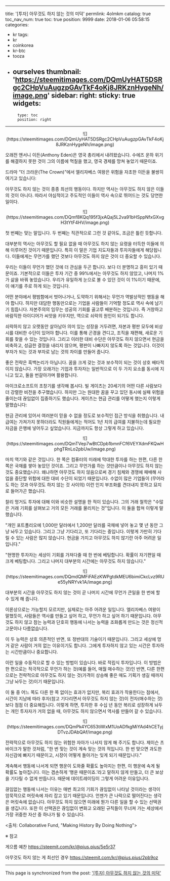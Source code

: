
---
title: '[투자]  아무것도 하지 않는 것의 미덕'
permlink: 4olmkm
catalog: true
toc_nav_num: true
toc: true
position: 9999
date: 2018-01-06 05:58:15
categories:
- kr
tags:
- kr
- coinkorea
- kr-btc
- tooza
- ourselves
thumbnail: 'https://steemitimages.com/DQmUyHAT5DSRgc2CHpVuAugzpGAvTkF4oKj8JRKznHygeNh/image.png'
sidebar:
    right:
        sticky: true
widgets:
    -
        type: toc
        position: right
---


<center>
![](https://steemitimages.com/DQmUyHAT5DSRgc2CHpVuAugzpGAvTkF4oKj8JRKznHygeNh/image.png)
</center>

오래전 앤서니 이든(Anthony Eden)은 영국 총리에서 내려왔습니다. 수에즈 운하 위기를 해결하지 못한 것이 그의 이름에 먹칠을 했고, 영국 경제를 망쳐 놓았기 때문이죠.
  
드라마 “더 크라운(The Crown)”에서 엘리자베스 여왕은 위험을 자초한 이든을 불쌍히 여기고 있습니다: 
  
아무것도 하지 않는 것이 종종 최선의 행동이다. 하지만 역사는 아무것도 하지 않은 이들의 것이 아니다. 따라서 야심적이고 주도적인 이들이 역사 속으로 뛰어드는 것도 당연한 일이다.    

<center>
![](https://steemitimages.com/DQmf8KQq195f3jxAQaj5L2va91bHSppNfxGXvgH3tYtF4HV/image.png)
</center>

첫 번째는 맞는 말입니다. 두 번째는 직관적으로 그런 것 같아도, 조금은 틀린 듯합니다.
  
대부분의 역사는 아무것도 할 필요 없을 때 아무것도 하지 않는 요령을 터득한 이들에 의해 이루어진 것이기 때문입니다. 특히 이 말은 기업 지도자들과 투자자들에게 해당됩니다. 이들에게는 무언가를 했던 것보다 아무것도 하지 않은 것이 더 중요할 수 있습니다.
  
우리는 이들이 무언가 했던 것에 더 관심을 두곤 합니다. 보다 더 분명하고 흥미 있기 때문이죠. 기본적으로 이들은 투자 기간 중 99%에서는 아무것도 하지 않았고, 나머지 1%가 삶을 바꿔 놓았습니다. 우리가 유일하게 눈으로 볼 수 있던 것이 이 1%이기 때문에, 이 얘기를 주로 하게 되는 것입니다. 
  
어떤 분야에서 평범함에서 벗어나거나, 도약하기 위해서는 무언가 역발상적인 행동을 해야 합니다. 하지만 대담한 행동만으로는 기업을 사람들이 기억할 정도로 역사 속에 남기기 힘듭니다. 자본주의의 임무는 성공의 기회를 골고루 배분하는 것입니다. 즉 거창하고 바람직한 아이디어가 씨앗을 키우지만, 역으로 쇠락의 원인이 되기도 합니다. 
  
쇠락하지 않고 오랫동안 살아남아 의미 있는 성장을 거두려면, 자본과 평판 모두에 비상시를 대비한 수단이 있어야 합니다. 이를 통해 곤경을 견디고, 조직을 재편해, 새로운 기회를 찾을 수 있는 것입니다. 그리고 이러한 대비 수단은 아무것도 하지 않으면서 현금을 비축하고, 성급한 결정을 내리지 않으며, 평판이 나빠지지 않도록 하는 것입니다. 이것이 부자가 되는 것과 부자로 남는 것의 차이를 만들어 줍니다.
  
좋은 전략은 흑백논리가 아닙니다. 꿈을 크게 갖는 것과 보수적이 되는 것이 상호 배타적이지 않습니다. 가장 오래가는 기업과 투자자는 일반적으로 이 두 가지 요소를 동시에 지니고 있고, 둘을 번갈아가며 활용합니다.
  
마이크로소프트의 초창기를 생각해 봅시다. 빌 게이츠는 20세기의 어떤 다른 사람보다 더 강렬한 비전을 추구했습니다. 하지만 그는 원대한 꿈을 꾸고 있던 동시에 실패 위험을 줄이는데 끊임없이 집중하기도 했습니다. 게이츠는 현금 관리를 어떻게 했는지 이렇게 말했습니다: 
  
현금 관리에 있어서 여러분이 믿을 수 없을 정도로 보수적인 접근 방식을 취했습니다. 내 급여는 가져가지 못하더라도 직원들에게는 적어도 1년 치의 급여를 지불하는데 필요한 자금을 은행에 넣어두고 싶었습니다. 지금까지도 항상 그렇게 하고 있습니다.    

<center>
![](https://steemitimages.com/DQmTVep7wBtCDpb1bmnFCf6VEYXdmFKQwHphgTRnLo2pbUw/image.png)
</center>

마치 역기와 같은 것입니다. 한 쪽은 컴퓨터의 미래에 막대한 투자를 하는 한편, 다른 한 쪽은 국채를 쌓아 놓았던 것이죠. 그리고 무언가를 하는 것만큼이나 아무것도 하지 않는 것도 중요했습니다. 왜냐하면 아무것도 하지 않음으로써 경기 침체와 경쟁에 패배해 사업을 중단할 위험에 대한 대비 수단이 되었기 때문입니다. 수없이 많은 기업들이 (무어라도 하는 것과 아무것도 하지 않는 것 사이의) 이런 인지 부조화를 견뎌내지 못하고 묘지로 들어가곤 했습니다. 
  
찰리 멍거도 투자에 대해 이와 비슷한 설명을 한 적이 있습니다. 그의 거래 철학은 "수많은 거래 기회를 살펴보고 거의 모든 거래를 물리치는 것"입니다. 이 둘을 합쳐 이렇게 말했습니다. 
  
"개인 포트폴리오에 1,000만 달러에서 1,200만 달러를 국채에 넣어 놓고 몇 년 동안 그냥 놔두고 있습니다. 그리고 그냥 기다리고, 또 기다리는 중입니다. 이렇게 가만히 기다릴 수 있는 사람은 많지 않습니다. 현금을 가지고 아무것도 하지 않기란 아주 어려운 일입니다."
  
"현명한 투자자는 세상이 기회를 가져다줄 때 한 번에 베팅합니다. 확률이 자기편일 때 크게 베팅합니다. 그리고 나머지 대부분의 시간에는 아무것도 하지 않습니다."   

<center>
![](https://steemitimages.com/DQmdQMFiFAEzKWPgtdkMEU6bimiCkcLvz9RUe55yNRYvk1A/image.png)
</center>

대부분의 시간을 아무것도 하지 않는 것이 곧 나머지 시간에 무언가 큰일을 한 번에 할 수 있게 해 줍니다. 
  
이론상으로는 가능할지 모르지만, 실제로는 아주 어려운 일입니다. 엘리자베스 여왕이 말했듯이, 사람들은 역사를 만들고 싶어 하고, 무언가 하고 싶어 하기 때문입니다. 아무것도 하지 않고 참는 능력과 단호히 행동에 나서는 능력을 조화롭게 만드는 것은 정신적 고문이나 다름없습니다. 
  
이 두 능력은 상호 의존적인 반면, 또 정반대의 기술이기 때문입니다. 그리고 세상에 멍거 같은 사람이 거의 없는 이유이기도 합니다. 그에게 투자하지 않고 있는 시간은 투자하는 시간만큼이나 중요합니다. 
  
이런 일을 수동적으로 할 수 있는 방법이 있습니다. 바로 적립식 투자입니다. 이 방법은 한 편으로는 적극적으로 무언가 하는 것(예를 들어, 매월 매수하는 것)인 반면, 다른 한편으로는 전략적으로 아무것도 하지 않는 것(가격이 상승해 좋은 매도 기획가 생길 때까지 그냥 놔두는 것)이기 때문입니다. 
  
이 둘 중 어느 쪽도 다른 한 쪽 없이는 효과가 없지만, 복리 효과가 작용한다는 점에서, 시간이 지남에 따라 후자(참고 기다리면서 아무것도 하지 않는 것)이 전자(매수하는 것)보다 점점 더 중요해집니다. 이렇게 하면, 투자한 후 수십 년 동안 복리로 성장하게 놔두는 개인 투자자가 거의 없을 때, 아무것도 하지 않으면서 역사를 만들어 갈 수 있습니다.

<center>
![](https://steemitimages.com/DQmPk4YC653tiWxM1UoADfkgMiYAd4hCETyjDTvzJDAbQAf/image.png)
</center>

전략적으로 아무것도 하지 않는 위험한 자아가 나서지 않게 해 주기도 합니다. 제이슨 츠바이크가 말한 것처럼, "한 번 맞는 것이 계속 맞는 것의 적입니다. 한 번 맞으면 과도한 자신감에 빠지기 때문이고, 시장이 어떻게 돌아가는 잊게 되기 때문입니다."
  
계속해서 행동에 나서게 되면 행운이 도와줄 확률도 높아지는 한편, 이 행운에 속게 될 확률도 높아집니다. 이는 겸손하게 ‘행운 때문이죠.’라고 말하지 않게 만들고, 더 큰 보상을 기다릴 수 없게 만듭니다. 때문에 데이트레이딩이 그렇게 어려운 이유입니다. 
  
끊임없는 행동에 나서는 이유는 매번 최고의 기회가 끊임없이 나타날 것이라는 생각이 암묵적으로 머릿속에 자리 잡고 있기 때문입니다. 언젠가 큰 나락으로 떨어진다는 생각은 머릿속에 없습니다. 아무것도 하지 않으면 미래에 뭔가 다른 일을 할 수 있는 선택권을 생깁니다. 또한 이 선택권은 끊임없이 변화고 오래된 규칙들이 무너져 가는 세상에서 가장 귀중한 자산 중 하나가 될 수 있습니다.
  
<출처: Collaborative Fund, "Making History By Doing Nothing">

※ 참고

게으름 예찬
https://steemit.com/kr/@pius.pius/5e5r37

아무것도 하지 않는 게 최선인 경우
https://steemit.com/kr/@pius.pius/2pb9oz

- - -

This page is synchronized from the post: ['[투자]  아무것도 하지 않는 것의 미덕'](https://steemit.com/@pius.pius/4olmkm)
